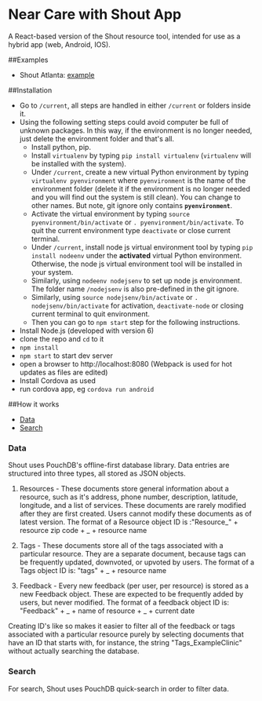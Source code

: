 Near Care with Shout App
============

A React-based version of the Shout resource tool, intended for use as a hybrid app (web, Android, IOS).

##Examples

* Shout Atlanta:
[example](http://shoutapp.org)

##Installation

* Go to `/current`, all steps are handled in either `/current` or folders inside it.
* Using the following setting steps could avoid computer be full of unknown packages. In this way, if the environment is no longer needed, just delete the environment folder and that's all.
    * Install python, pip.
    * Install `virtualenv` by typing `pip install virtualenv` (`virtualenv` will be installed with the system).
    * Under `/current`, create a new virtual Python environment by typing `virtualenv pyenvironment` where `pyenvironment` is the name of the environment folder (delete it if the environment is no longer needed and you will find out the system is still clean). You can change to other names. But note, git ignore only contains **`pyenvironment`**.
    * Activate the virtual environment by typing `source pyenvironment/bin/activate` or `. pyenvironment/bin/activate`. To quit the current environment type `deactivate` or close current terminal.
    * Under `/current`, install node js virtual environment tool by typing `pip install nodeenv` under the **activated** virtual Python environment. Otherwise, the node js virtual environment tool will be installed in your system. 
    * Similarly, using `nodeenv nodejsenv` to set up node js environment. The folder name `/nodejsenv` is also pre-defined in the git ignore.
    * Similarly, using `source nodejsenv/bin/activate` or `. nodejsenv/bin/activate` for activation, `deactivate-node` or closing current terminal to quit environment.
    * Then you can go to `npm start` step for the following instructions.
* Install Node.js (developed with version 6)
* clone the repo and ```cd``` to it
* ```npm install```
* ```npm start``` to start dev server
* open a browser to http://localhost:8080 (Webpack is used for hot updates as files are edited)
* Install Cordova as used
* run cordova app, eg ```cordova run android```

##How it works
* [Data](#data)
* [Search](#search)

### Data
Shout uses PouchDB's offline-first database library. Data entries are structured into three types, all stored as JSON objects.

1) Resources - These documents store general information about a resource, such as it's address, phone number, description, latitude, longitude, and a list of services.
These documents are rarely modified after they are first created. Users cannot modify these documents as of latest version.
The format of a Resource object ID is :"Resource_" + resource zip code + _ + resource name

2) Tags - These documents store all of the tags associated with a particular resource. They are a separate document, because tags can be frequently updated, downvoted, or upvoted by users.
The format of a Tags object ID is: "tags" + _ + resource name

3) Feedback - Every new feedback (per user, per resource) is stored as a new Feedback object. These are expected to be frequently added by users, but never modified.
The format of a feedback object ID is: "Feedback" + _ + name of resource + _ + current date

Creating ID's like so makes it easier to filter all of the feedback or tags associated with a particular resource purely by selecting documents that have an ID that starts with, for instance, the string "Tags_ExampleClinic" without actually searching the database.

### Search
For search, Shout uses PouchDB quick-search in order to filter data. 
